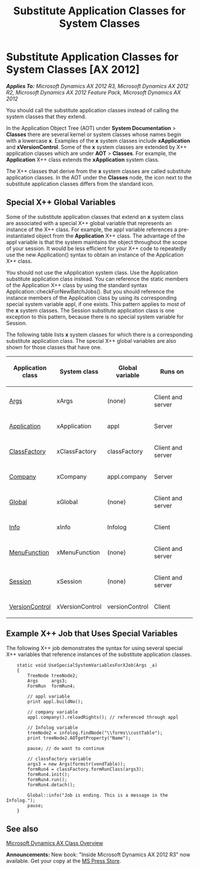 ﻿---
title: Substitute Application Classes for System Classes
TOCTitle: Substitute Application Classes for System Classes
ms:assetid: ac0c0348-843d-4030-bc42-11910a3933fe
ms:mtpsurl: https://msdn.microsoft.com/en-us/library/Aa853915(v=AX.60)
ms:contentKeyID: 35249698
ms.date: 05/18/2015
mtps_version: v=AX.60
---

# Substitute Application Classes for System Classes [AX 2012]


_**Applies To:** Microsoft Dynamics AX 2012 R3, Microsoft Dynamics AX 2012 R2, Microsoft Dynamics AX 2012 Feature Pack, Microsoft Dynamics AX 2012_

You should call the substitute application classes instead of calling the system classes that they extend.

In the Application Object Tree (AOT) under **System Documentation** \> **Classes** there are several kernel or system classes whose names begin with a lowercase **x**. Examples of the **x** system classes include **xApplication** and **xVersionControl**. Some of the **x** system classes are extended by X++ application classes which are under **AOT** \> **Classes**. For example, the **Application** X++ class extends the **xApplication** system class.

The X++ classes that derive from the **x** system classes are called substitute application classes. In the AOT under the **Classes** node, the icon next to the substitute application classes differs from the standard icon.

## Special X++ Global Variables

Some of the substitute application classes that extend an **x** system class are associated with a special X++ global variable that represents an instance of the X++ class. For example, the appl variable references a pre-instantiated object from the **Application** X++ class. The advantage of the appl variable is that the system maintains the object throughout the scope of your session. It would be less efficient for your X++ code to repeatedly use the new Application() syntax to obtain an instance of the Application X++ class.

You should not use the xApplication system class. Use the Application substitute application class instead. You can reference the static members of the Application X++ class by using the standard syntax Application::checkForNewBatchJobs(). But you should reference the instance members of the Application class by using its corresponding special system variable appl, if one exists. This pattern applies to most of the **x** system classes. The Session substitute application class is one exception to this pattern, because there is no special system variable for Session.

The following table lists **x** system classes for which there is a corresponding substitute application class. The special X++ global variables are also shown for those classes that have one.

<table>
<colgroup>
<col style="width: 25%" />
<col style="width: 25%" />
<col style="width: 25%" />
<col style="width: 25%" />
</colgroup>
<thead>
<tr class="header">
<th><p>Application class</p></th>
<th><p>System class</p></th>
<th><p>Global variable</p></th>
<th><p>Runs on</p></th>
</tr>
</thead>
<tbody>
<tr class="odd">
<td><p><a href="https://msdn.microsoft.com/en-us/library/gg802600(v=ax.60)">Args</a></p></td>
<td><p>xArgs</p></td>
<td><p>(none)</p></td>
<td><p>Client and server</p></td>
</tr>
<tr class="even">
<td><p><a href="https://msdn.microsoft.com/en-us/library/gg801797(v=ax.60)">Application</a></p></td>
<td><p>xApplication</p></td>
<td><p>appl</p></td>
<td><p>Server</p></td>
</tr>
<tr class="odd">
<td><p><a href="https://msdn.microsoft.com/en-us/library/gg835446(v=ax.60)">ClassFactory</a></p></td>
<td><p>xClassFactory</p></td>
<td><p>classFactory</p></td>
<td><p>Client and server</p></td>
</tr>
<tr class="even">
<td><p><a href="https://msdn.microsoft.com/en-us/library/gg835524(v=ax.60)">Company</a></p></td>
<td><p>xCompany</p></td>
<td><p>appl.company</p></td>
<td><p>Server</p></td>
</tr>
<tr class="odd">
<td><p><a href="https://msdn.microsoft.com/en-us/library/gg836018(v=ax.60)">Global</a></p></td>
<td><p>xGlobal</p></td>
<td><p>(none)</p></td>
<td><p>Client and server</p></td>
</tr>
<tr class="even">
<td><p><a href="https://msdn.microsoft.com/en-us/library/gg836364(v=ax.60)">Info</a></p></td>
<td><p>xInfo</p></td>
<td><p>Infolog</p></td>
<td><p>Client</p></td>
</tr>
<tr class="odd">
<td><p><a href="https://msdn.microsoft.com/en-us/library/gg912148(v=ax.60)">MenuFunction</a></p></td>
<td><p>xMenuFunction</p></td>
<td><p>(none)</p></td>
<td><p>Client and server</p></td>
</tr>
<tr class="even">
<td><p><a href="https://msdn.microsoft.com/en-us/library/gg821192(v=ax.60)">Session</a></p></td>
<td><p>xSession</p></td>
<td><p>(none)</p></td>
<td><p>Client and server</p></td>
</tr>
<tr class="odd">
<td><p><a href="https://msdn.microsoft.com/en-us/library/gg821219(v=ax.60)">VersionControl</a></p></td>
<td><p>xVersionControl</p></td>
<td><p>versionControl</p></td>
<td><p>Client</p></td>
</tr>
</tbody>
</table>


## Example X++ Job that Uses Special Variables

The following X++ job demonstrates the syntax for using several special X++ variables that reference instances of the substitute application classes.

```X++
    static void UseSpecialSystemVariablesForXJob(Args _a)
    {
        TreeNode treeNode2;
        Args     args3;
        FormRun  formRun4;
        
        // appl variable
        print appl.buildNo();
     
        // company variable
        appl.company().reloadRights(); // referenced through appl
     
        // Infolog variable
        treeNode2 = infolog.findNode("\\forms\\custTable");
        print treeNode2.AOTgetProperty("Name");
     
        pause; // do want to continue
        
        // classFactory variable
        args3 = new Args(formstr(vendTable));
        formRun4 = classFactory.formRunClass(args3);
        formRun4.init();
        formRun4.run();
        formRun4.detach();
     
        Global::info("Job is ending. This is a message in the Infolog.");
        pause;
    }
```

## See also

[Microsoft Dynamics AX Class Overview](microsoft-dynamics-ax-class-overview.md)

  
**Announcements:** New book: "Inside Microsoft Dynamics AX 2012 R3" now available. Get your copy at the [MS Press Store](https://www.microsoftpressstore.com/store/inside-microsoft-dynamics-ax-2012-r3-9780735685109).

